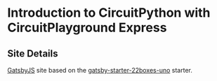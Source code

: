 # Introduction to CircuitPython with CircuitPlayground Express

## Site Details

[GatsbyJS](https://www.gatsbyjs.org) site based on the [gatsby-starter-22boxes-uno](https://www.gatsbyjs.org/starters/iamtherealgd/gatsby-starter-22boxes-uno/) starter.
